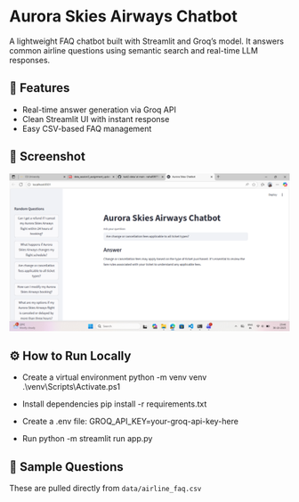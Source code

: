 # Aurora Skies Airways Chatbot

A lightweight FAQ chatbot built with Streamlit and Groq’s model. It answers common airline questions using semantic search and real-time LLM responses.

## 🚀 Features
- Real-time answer generation via Groq API
- Clean Streamlit UI with instant response
- Easy CSV-based FAQ management

## 📸 Screenshot

![Chatbot Interface](chatbot.png)

## ⚙️ How to Run Locally
- Create a virtual environment
python -m venv venv
.\venv\Scripts\Activate.ps1

- Install dependencies
pip install -r requirements.txt

- Create a .env file:
GROQ_API_KEY=your-groq-api-key-here

- Run
  python -m streamlit run app.py

## 📝 Sample Questions
These are pulled directly from `data/airline_faq.csv`

